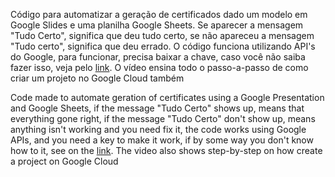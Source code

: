 Código para automatizar a geração de certificados dado um modelo em Google Slides e uma planilha Google Sheets. Se aparecer a mensagem "Tudo Certo", significa que deu tudo certo, se não apareceu a mensagem "Tudo certo", significa que deu errado. O código funciona utilizando API's do Google, para funcionar, precisa baixar a chave, caso você não saiba fazer isso, veja pelo [link]([url](https://www.youtube.com/watch?v=pHhIICVcI6s)). O vídeo ensina todo o passo-a-passo de como criar um projeto no Google Cloud também


Code made to automate geration of certificates using a Google Presentation and Google Sheets, if the message "Tudo Certo" shows up, means that everything gone right, if the message "Tudo Certo" don't show up, means anything isn't working and you need fix it, the code works using Google APIs, and you need a key to make it work, if by some way you don't know how to it, see on the [link]([url](https://www.youtube.com/watch?v=pHhIICVcI6s)). The video also shows step-by-step on how create a project on Google Cloud

